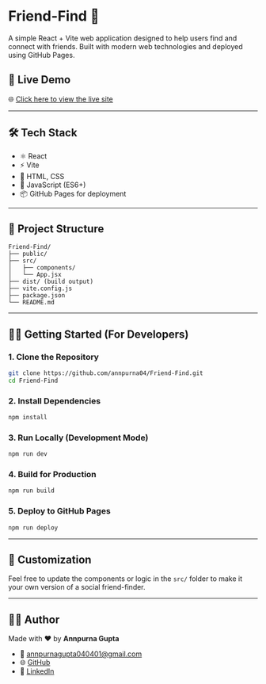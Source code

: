 # Friend-Find 👥

A simple React + Vite web application designed to help users find and connect with friends. Built with modern web technologies and deployed using GitHub Pages.

## 🚀 Live Demo

🌐 [Click here to view the live site](https://annpurna04.github.io/Friend-Find/)

---

## 🛠 Tech Stack

- ⚛️ React
- ⚡ Vite
- 🎨 HTML, CSS
- 🧠 JavaScript (ES6+)
- 📦 GitHub Pages for deployment

---

## 📁 Project Structure

```
Friend-Find/
├── public/
├── src/
│   ├── components/
│   └── App.jsx
├── dist/ (build output)
├── vite.config.js
├── package.json
└── README.md
```

---

## 🧑‍💻 Getting Started (For Developers)

### 1. Clone the Repository

```bash
git clone https://github.com/annpurna04/Friend-Find.git
cd Friend-Find
```

### 2. Install Dependencies

```bash
npm install
```

### 3. Run Locally (Development Mode)

```bash
npm run dev
```

### 4. Build for Production

```bash
npm run build
```

### 5. Deploy to GitHub Pages

```bash
npm run deploy
```

---

## 📝 Customization

Feel free to update the components or logic in the `src/` folder to make it your own version of a social friend-finder.

---

## 🙋‍♀️ Author

Made with ❤️ by **Annpurna Gupta**

- 📧 [annpurnagupta040401@gmail.com](mailto:annpurnagupta040401@gmail.com)
- 🌐 [GitHub](https://github.com/annpurna04)
- 🔗 [LinkedIn](https://www.linkedin.com/in/annpurna-gupta-2b5b0b221/)
